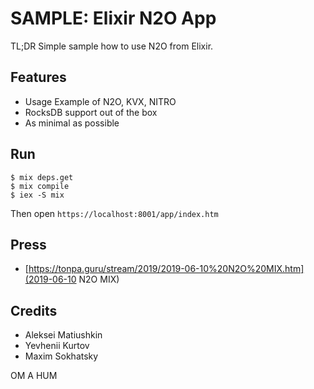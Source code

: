 SAMPLE: Elixir N2O App
======================

TL;DR Simple sample how to use N2O from Elixir.

Features
--------

* Usage Example of N2O, KVX, NITRO
* RocksDB support out of the box
* As minimal as possible

Run
---

```
$ mix deps.get
$ mix compile
$ iex -S mix
```

Then open `https://localhost:8001/app/index.htm`

Press
-----

* [https://tonpa.guru/stream/2019/2019-06-10%20N2O%20MIX.htm](2019-06-10 N2O MIX)

Credits
-------

* Aleksei Matiushkin
* Yevhenii Kurtov
* Maxim Sokhatsky

OM A HUM
